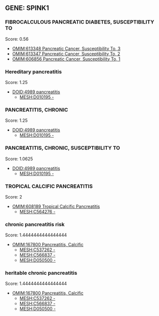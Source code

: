 
## GENE: SPINK1

### FIBROCALCULOUS PANCREATIC DIABETES, SUSCEPTIBILITY TO

Score: 0.56

 * [OMIM:613348 Pancreatic Cancer, Susceptibility To, 3](http://beta.monarchinitiative.org/disease/OMIM:613348)
 * [OMIM:613347 Pancreatic Cancer, Susceptibility To, 2](http://beta.monarchinitiative.org/disease/OMIM:613347)
 * [OMIM:606856 Pancreatic Cancer, Susceptibility To, 1](http://beta.monarchinitiative.org/disease/OMIM:606856)

### Hereditary pancreatitis

Score: 1.25

 * [DOID:4989 pancreatitis](http://beta.monarchinitiative.org/disease/DOID:4989)
    * [MESH:D010195 -](http://beta.monarchinitiative.org/disease/MESH:D010195)

### PANCREATITIS, CHRONIC

Score: 1.25

 * [DOID:4989 pancreatitis](http://beta.monarchinitiative.org/disease/DOID:4989)
    * [MESH:D010195 -](http://beta.monarchinitiative.org/disease/MESH:D010195)

### PANCREATITIS, CHRONIC, SUSCEPTIBILITY TO

Score: 1.0625

 * [DOID:4989 pancreatitis](http://beta.monarchinitiative.org/disease/DOID:4989)
    * [MESH:D010195 -](http://beta.monarchinitiative.org/disease/MESH:D010195)

### TROPICAL CALCIFIC PANCREATITIS

Score: 2

 * [OMIM:608189 Tropical Calcific Pancreatitis](http://beta.monarchinitiative.org/disease/OMIM:608189)
    * [MESH:C564276 -](http://beta.monarchinitiative.org/disease/MESH:C564276)

### chronic pancreatitis risk

Score: 1.4444444444444444

 * [OMIM:167800 Pancreatitis, Calcific](http://beta.monarchinitiative.org/disease/OMIM:167800)
    * [MESH:C537262 -](http://beta.monarchinitiative.org/disease/MESH:C537262)
    * [MESH:C566837 -](http://beta.monarchinitiative.org/disease/MESH:C566837)
    * [MESH:D050500 -](http://beta.monarchinitiative.org/disease/MESH:D050500)

### heritable chronic pancreatitis

Score: 1.4444444444444444

 * [OMIM:167800 Pancreatitis, Calcific](http://beta.monarchinitiative.org/disease/OMIM:167800)
    * [MESH:C537262 -](http://beta.monarchinitiative.org/disease/MESH:C537262)
    * [MESH:C566837 -](http://beta.monarchinitiative.org/disease/MESH:C566837)
    * [MESH:D050500 -](http://beta.monarchinitiative.org/disease/MESH:D050500)
